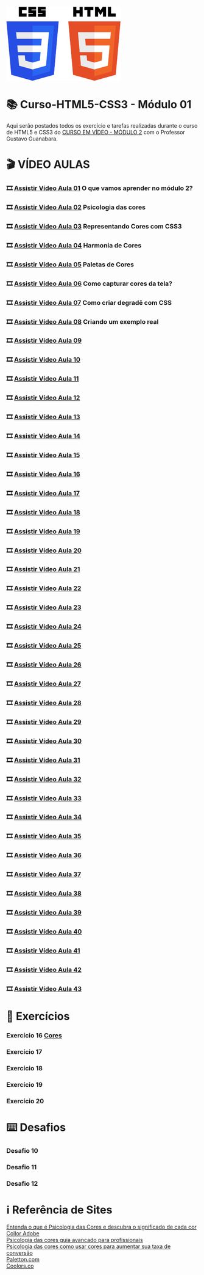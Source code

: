 ![image](https://github.com/ArgemiroC/Curso-Html5-Css3/blob/main/html-css/Modulo%201/imagens-extras/CSS3_and_HTML5-300.jpg)

# :books: Curso-HTML5-CSS3 - Módulo 01

Aqui serão postados todos os exercício e tarefas realizadas durante o curso de HTML5 e CSS3 do [CURSO EM VÍDEO - MÓDULO 2](https://www.youtube.com/playlist?list=PLHz_AreHm4dlUpEXkY1AyVLQGcpSgVF8s) com o Professor Gustavo Guanabara.

# :clapper: VÍDEO AULAS
### :film_strip: [Assistir Vídeo Aula 01](https://www.youtube.com/watch?v=vPNIAJ9B4hg&list=PLHz_AreHm4dlUpEXkY1AyVLQGcpSgVF8s&index=1) O que vamos aprender no módulo 2?<br>
### :film_strip: [Assistir Vídeo Aula 02](https://www.youtube.com/watch?v=A8UNBs7nxw4&list=PLHz_AreHm4dlUpEXkY1AyVLQGcpSgVF8s&index=2) Psicologia das cores<br>
### :film_strip: [Assistir Vídeo Aula 03](https://www.youtube.com/watch?v=uKjKnztS3cY&list=PLHz_AreHm4dlUpEXkY1AyVLQGcpSgVF8s&index=3) Representando Cores com CSS3<br>
### :film_strip: [Assistir Vídeo Aula 04](https://www.youtube.com/watch?v=E2gaDa4ZaTc&list=PLHz_AreHm4dlUpEXkY1AyVLQGcpSgVF8s&index=4) Harmonia de Cores<br> 
### :film_strip: [Assistir Vídeo Aula 05](https://www.youtube.com/watch?v=KC8dm9OvIOU&list=PLHz_AreHm4dlUpEXkY1AyVLQGcpSgVF8s&index=5) Paletas de Cores<br>
### :film_strip: [Assistir Vídeo Aula 06](https://www.youtube.com/watch?v=Swh0Yt2s5Zs&list=PLHz_AreHm4dlUpEXkY1AyVLQGcpSgVF8s&index=6) Como capturar cores da tela?<br>
### :film_strip: [Assistir Vídeo Aula 07](https://www.youtube.com/watch?v=_P-guJX-TtU&list=PLHz_AreHm4dlUpEXkY1AyVLQGcpSgVF8s&index=7) Como criar degradê com CSS<br>
### :film_strip: [Assistir Vídeo Aula 08](https://www.youtube.com/watch?v=reFQrqxOzsg&list=PLHz_AreHm4dlUpEXkY1AyVLQGcpSgVF8s&index=8) Criando um exemplo real<br>
### :film_strip: [Assistir Vídeo Aula 09]() <br>
### :film_strip: [Assistir Vídeo Aula 10]() <br>
### :film_strip: [Assistir Vídeo Aula 11]() <br>
### :film_strip: [Assistir Vídeo Aula 12]() <br>
### :film_strip: [Assistir Vídeo Aula 13]() <br>
### :film_strip: [Assistir Vídeo Aula 14]() <br>
### :film_strip: [Assistir Vídeo Aula 15]() <br>
### :film_strip: [Assistir Vídeo Aula 16]() <br>
### :film_strip: [Assistir Vídeo Aula 17]() <br>
### :film_strip: [Assistir Vídeo Aula 18]() <br>
### :film_strip: [Assistir Vídeo Aula 19]() <br>
### :film_strip: [Assistir Vídeo Aula 20]() <br>
### :film_strip: [Assistir Vídeo Aula 21]() <br>
### :film_strip: [Assistir Vídeo Aula 22]() <br>
### :film_strip: [Assistir Vídeo Aula 23]() <br>
### :film_strip: [Assistir Vídeo Aula 24]() <br>
### :film_strip: [Assistir Vídeo Aula 25]() <br>
### :film_strip: [Assistir Vídeo Aula 26]() <br>
### :film_strip: [Assistir Vídeo Aula 27]() <br>
### :film_strip: [Assistir Vídeo Aula 28]() <br>
### :film_strip: [Assistir Vídeo Aula 29]() <br>
### :film_strip: [Assistir Vídeo Aula 30]() <br>
### :film_strip: [Assistir Vídeo Aula 31]() <br>
### :film_strip: [Assistir Vídeo Aula 32]() <br>
### :film_strip: [Assistir Vídeo Aula 33]() <br>
### :film_strip: [Assistir Vídeo Aula 34]() <br>
### :film_strip: [Assistir Vídeo Aula 35]() <br>
### :film_strip: [Assistir Vídeo Aula 36]() <br>
### :film_strip: [Assistir Vídeo Aula 37]() <br>
### :film_strip: [Assistir Vídeo Aula 38]() <br>
### :film_strip: [Assistir Vídeo Aula 39]() <br>
### :film_strip: [Assistir Vídeo Aula 40]() <br>
### :film_strip: [Assistir Vídeo Aula 41]() <br>
### :film_strip: [Assistir Vídeo Aula 42]() <br>
### :film_strip: [Assistir Vídeo Aula 43]() <br>

# :scroll: Exercícios

### Exercício 16 [Cores](https://github.com/ArgemiroC/Curso-Html5-Css3/tree/main/html-css/Modulo%202/exercicios/ex016)<br>
### Exercício 17 []()<br>
### Exercício 18 []()<br>
### Exercício 19 []()<br>
### Exercício 20 []()<br>


# :keyboard: Desafios
### Desafio 10 []()<br>
### Desafio 11 []()<br>
### Desafio 12 []()<br>

# :information_source: Referência de Sites
[Entenda o que é Psicologia das Cores e descubra o significado de cada cor](https://rockcontent.com/br/blog/psicologia-das-cores/)<br>
[Collor Adobe](https://color.adobe.com/pt/create/color-wheel)<br>
[Psicologia das cores guia avancado para profissionais](http://www.matildefilmes.com.br/psicologia-das-cores-guia-avancado-para-profissionais/)<br>
[Psicologia das cores como usar cores para aumentar sua taxa de conversão](https://neilpatel.com/br/blog/psicologia-das-cores-como-usar-cores-para-aumentar-sua-taxa-de-conversao/)<br>
[Paletton.com](https://paletton.com/#uid=1000u0kllllaFw0g0qFqFg0w0aF)<br>
[Coolors.co](https://coolors.co/)<br>

